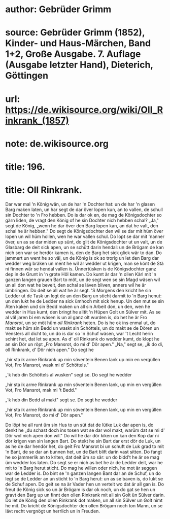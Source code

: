 # author: Gebrüder Grimm
# source: Gebrüder Grimm (1852), Kinder- und Haus-Märchen, Band 1+2, Große Ausgabe. 7. Auflage (Ausgabe letzter Hand), Dieterich, Göttingen
# url: https://de.wikisource.org/wiki/Oll_Rinkrank_(1857)
# note: de.wikisource.org
# title: 196.

# title: Oll Rinkrank.

Dar war mal 'n König wän, un de har 'n Dochter hat: un de har 'n glasen Barg maken laten, un har segt de dar över lopen kun, an to vallen, de schull sin Dochter to 'n Fro hebben. Do is dar ok en, de mag de Königsdochter so gärn liden, de vragt den König of he sin Dochter nich hebben schal? „Ja," segt de König, „wenn he dar över den Barg lopen kan, an dat he valt, den schal he är hebben." Do segt de Königsdochter den wil se dar mit hüm över lopen un wil hüm hollen, wen he war vallen schul. Do lopt se dar mit 'nanner över, un as se dar miden up sünt, do glit de Königsdochter ut un valt, un de Glasbarg de deit sick apen, un se schütt darin hendal: un de Brögam de kan nich sen war se herdör kamen is, den de Barg het sick glick wär to dan. Do jammert un went he so väl, un de König is ok so trorig un let den Barg dar wedder weg bräken un ment he wil är wedder ut krigen, man se könt de Stä ni finnen wär se hendal vallen is. Ünnertüsken is de Königsdochter ganz dep in de Grunt in 'n grote Höl kamen. Do kumt är dar 'n ollen Kärl mit 'n ganzen langen grauen Bart to möt, un de segt wen se sin Magd wäsen wil un all don wat he bevelt, den schal se läven bliven, anners wil he är ümbringen. Do deit se all wat he är segt. 'S Morgens den kricht he sin Ledder ut de Task un legt de an den Barg un sticht darmit to 'n Barg henut: un den lukt he de Ledder na sick ümhoch mit sick henup. Un den mut se sin Äten kaken und sin Bedd maken un all sin Arbeit don, un den, wen he wedder in Hus kumt, den bringt he  alltit 'n Hüpen Golt un Sülver mit. As se al väl jaren bi em wäsen is un al ganz olt wurden is, do het he är Fro *Mansrot*, un se möt hüm *oll Rinkrank* heten. Do is he ok ins enmal ut, do makt se hüm sin Bedd un waskt sin Schöttels, un do makt se de Dören un Vensters all dicht to, un do is dar so 'n Schuf wäsen, war 't Lecht herin schint het, dat let se apen. As d' oll Rinkrank do wedder kumt, do klopt he an sin Dör un röpt „Fro Mansrot, do mi d' Dör apen." „Na," segt se, „ik do di, oll Rinkrank, d' Dör nich apen." Do segt he 

„hir sta ik arme Rinkrank up min söventein Benen lank up min en vergüllen Vot, Fro Mansrot, wask mi d' Schöttels." 

„'k heb din Schöttels al wusken" segt se. Do segt he wedder 

„hir sta ik arme Rinkrank up min söventein Benen lank, up min en vergüllen Vot, Fro Mansrot, mak mi 't Bedd." 

„'k heb din Bedd al makt" segt se. Do segt he wedder 

„hir sta ik arme Rinkrank up min söventein Benen lank, up min en vergüllen Vot, Fro Mansrot, do mi d' Dör apen." 

Do löpt he all runt üm sin Hus to un süt dat de lütke Luk dar apen is, do denkt he „du schast doch ins tosen wat se dar wol makt, warüm dat se mi d' Dör wol nich apen don wil." Do wil he dar dör kiken un kan den Kop dar ni dör krigen van sin langen Bart. Do stekt he sin Bart dar erst dör de Luk, un as he de dar hendör het, do geit Fro Mansrot bi un schuft de Luk grad to mit 'n Bant, de se dar an bunnen het, un de Bart blift darin vast sitten. Do fangt he so jammerlik an to kriten, dat deit üm  so sär: un do bidd't he är se mag üm wedder los laten. Do segt se er nich as bet he är de Ledder deit, war he mit to 'n Barg herut sticht. Do mag he willen oder nich, he mot är seggen war de Ledder is. Do bint se 'n ganzen langen Bant dar an de Schuf, un do legt se de Ledder an un sticht to 'n Barg herut: un as se baven is, do lukt se de Schuf apen. Do geit se na är Vader hen un vertelt wo dat är all gan is. Do freut de König sick so un är Brögam is dar ok noch, un do gat se hen un gravt den Barg up un finnt den ollen Rinkrank mit all sin Golt ün Sülver darin. Do let de König den ollen Rinkrank dot maken, un all sin Sülver un Golt nimt he mit. Do kricht de Königsdochter den ollen Brögam noch ton Mann, un se lävt recht vergnögt un herrlich un in Freuden. 

